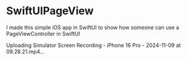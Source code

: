 # SwiftUIPageView
I made this simple iOS app in SwiftUI to show how someone can use a PageViewController in SwiftUI


Uploading Simulator Screen Recording - iPhone 16 Pro - 2024-11-09 at 09.28.21.mp4…

